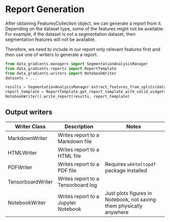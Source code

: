 # Report Generation

After obtaining FeaturesCollection object, we can generate a report from it. 
Depending on the dataset type, some of the features might not be available. 
For example, if the dataset is not a segmentation dataset, then segmentation features will not be available. 

Therefore, we need to include in our report only relevant features first and then use one of writers to generate a report.

```python
from data_gradients.managers import SegmentationAnalysisManager
from data_gradients.reports import ReportTemplate 
from data_gradients.writers import NotebookWriter
datasets = ...

results = SegmentationAnalysisManager.extract_features_from_splits(datasets)
report_template = ReportTemplate.get_report_template_with_valid_widgets(results)
NotebookWriter().write_report(results, report_template)
```


## Output writers

| Writer Class      | Description                         | Notes                                                               |
|-------------------|-------------------------------------|---------------------------------------------------------------------|
| MarkdownWriter    | Writes report to a Markdown file    |                                                                     |
| HTMLWriter        | Writes report to a HTML  file       |                                                                     |
| PDFWriter         | Writes report to a PDF file         | Requires `wkhtmltopdf` package installed                            |
| TensorboardWriter | Writes report to a Tensorboard log  |                                                                     |
| NotebookWriter    | Writes report to a Jupyter Notebook | Just plots figures in Notebook, not saving them physically anywhere |
